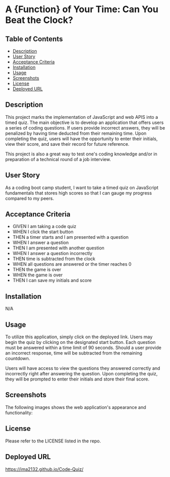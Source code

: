 # A {Function} of Your Time: Can You Beat the Clock?

## Table of Contents 
- [Description](#description)
- [User Story](#user-story)
- [Acceptance Criteria](#acceptance-criteria)
- [Installation](#installation)
- [Usage](#usage)
- [Screenshots](#screenshots)
- [License](#license)
- [Deployed URL](#deployed-url)

## Description 
This project marks the implementation of JavaScript and web APIS into a timed quiz. The main objective is 
to develop an application that offers users a series of coding questions. If users provide incorrect answers, they will be penalized by having time deducted from their remaining time. Upon completing the quiz, users will have the opportunity to enter their initials, view their score, and save their record for future reference.

This project is also a great way to test one's coding knowledge and/or in preparation of a technical round of a job interview. 

## User Story
As a coding boot camp student, I want to take a timed quiz on JavaScript fundamentals that stores high scores so that I can gauge my progress compared to my peers. 

## Acceptance Criteria
* GIVEN I am taking a code quiz
* WHEN I click the start button
* THEN a timer starts and I am presented with a question
* WHEN I answer a question
* THEN I am presented with another question
* WHEN I answer a question incorrectly
* THEN time is subtracted from the clock
* WHEN all questions are answered or the timer reaches 0
* THEN the game is over
* WHEN the game is over
* THEN I can save my initials and score

## Installation 
N/A

## Usage
To utilize this application, simply click on the deployed link. Users may begin the quiz by clicking on the designated start button. Each question must be answered within a time limit of 90 seconds. Should a user provide an incorrect response, time will be subtracted from the remaining countdown. 

Users will have access to view the questions they answered correctly and incorrectly right after answering the question. Upon completing the quiz, they will be prompted to enter their initials and store their final score.  

## Screenshots
The following images shows the web application's appearance and functionality:

## License
Please refer to the LICENSE listed in the repo. 

## Deployed URL
https://ima2132.github.io/Code-Quiz/ 
